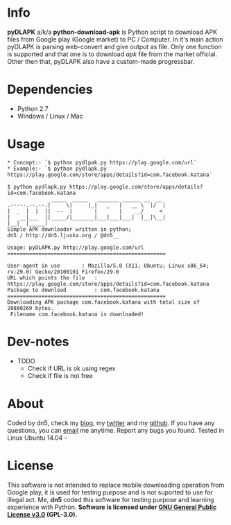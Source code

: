 Info
===

**pyDLAPK** a/k/a **python-download-apk** is Python script to download APK files from Google play (Google market) to PC / Computer. In it's main action pyDLAPK is parsing web-convert and give output as file. Only one function is supported and that one is to download *apk* file from the market official. Other then that, pyDLAPK also have a custom-made progressbar.


Dependencies
===

* Python 2.7
* Windows / Linux / Mac

Usage
===

	* Concept:- `$ python pydlpak.py https://play.google.com/url`  
	* Example:- `$ python pydlapk.py https://play.google.com/store/apps/details?id=com.facebook.katana`  

```
$ python pydlapk.py https://play.google.com/store/apps/details?id=com.facebook.katana
              _____  _____   _______ ______ __  __ 
.-----.--.--.|     \|     |_|   _   |   __ \  |/  |
|  _  |  |  ||  --  |       |       |    __/     < 
|   __|___  ||_____/|_______|___|___|___|  |__|\__|
|__|  |_____|                                      
Simple APK downloader written in python; 			
dn5 / http://dn5.ljuska.org / @dn5__               
       											
Usage: pyDLAPK.py http://play.google.com/url       
===================================================

User-agent in use 		: Mozilla/5.0 (X11; Ubuntu; Linux x86_64; rv:29.0) Gecko/20100101 Firefox/29.0
URL which points the file  	: https://play.google.com/store/apps/details?id=com.facebook.katana
Package to download 		: com.facebook.katana
===================================================
Downloading APK package com.facebook.katana with total size of 20880269 bytes.
 Filename com.facebook.katana is downloaded!
```

Dev-notes
===
- TODO
	* Check if URL is ok using regex
	* Check if file is not free

About
===
Coded by dn5, check my [blog](http://dn5.ljuska.org), my [twitter](https://twitter.com/dn5__) and my [github](https://github.com/dn5/). If you have any questions, you can [email](mailto:dn5@dn5.ljuska.org) me anytime. Report any bugs you found. Tested in Linux Ubuntu 14.04 -

License
===
This software is not intended to replace mobile downloading operation from Google play, it is used for testing purpose and is not suported to use for illegal act. Me, **dn5** coded this software for testing purpose and learning experience with Python. **Software is licensed under [GNU General Public License v3.0](http://opensource.org/licenses/GPL-3.0) (GPL-3.0).**  
